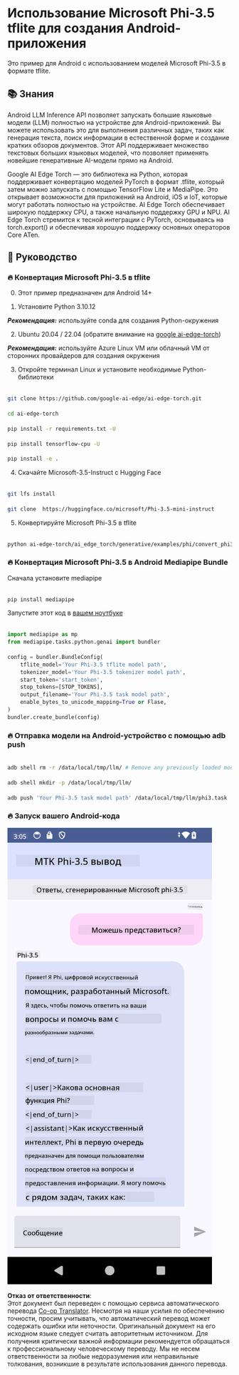 <!--
CO_OP_TRANSLATOR_METADATA:
{
  "original_hash": "c4fe7f589d179be96a5577b0b8cba6aa",
  "translation_date": "2025-07-17T02:49:34+00:00",
  "source_file": "md/02.Application/01.TextAndChat/Phi3/UsingPhi35TFLiteCreateAndroidApp.md",
  "language_code": "ru"
}
-->
# **Использование Microsoft Phi-3.5 tflite для создания Android-приложения**

Это пример для Android с использованием моделей Microsoft Phi-3.5 в формате tflite.

## **📚 Знания**

Android LLM Inference API позволяет запускать большие языковые модели (LLM) полностью на устройстве для Android-приложений. Вы можете использовать это для выполнения различных задач, таких как генерация текста, поиск информации в естественной форме и создание кратких обзоров документов. Этот API поддерживает множество текстовых больших языковых моделей, что позволяет применять новейшие генеративные AI-модели прямо на Android.

Google AI Edge Torch — это библиотека на Python, которая поддерживает конвертацию моделей PyTorch в формат .tflite, который затем можно запускать с помощью TensorFlow Lite и MediaPipe. Это открывает возможности для приложений на Android, iOS и IoT, которые могут работать полностью на устройстве. AI Edge Torch обеспечивает широкую поддержку CPU, а также начальную поддержку GPU и NPU. AI Edge Torch стремится к тесной интеграции с PyTorch, основываясь на torch.export() и обеспечивая хорошую поддержку основных операторов Core ATen.

## **🪬 Руководство**

### **🔥 Конвертация Microsoft Phi-3.5 в tflite**

0. Этот пример предназначен для Android 14+

1. Установите Python 3.10.12

***Рекомендация:*** используйте conda для создания Python-окружения

2. Ubuntu 20.04 / 22.04 (обратите внимание на [google ai-edge-torch](https://github.com/google-ai-edge/ai-edge-torch))

***Рекомендация:*** используйте Azure Linux VM или облачный VM от сторонних провайдеров для создания окружения

3. Откройте терминал Linux и установите необходимые Python-библиотеки

```bash

git clone https://github.com/google-ai-edge/ai-edge-torch.git

cd ai-edge-torch

pip install -r requirements.txt -U 

pip install tensorflow-cpu -U

pip install -e .

```

4. Скачайте Microsoft-3.5-Instruct с Hugging Face

```bash

git lfs install

git clone  https://huggingface.co/microsoft/Phi-3.5-mini-instruct

```

5. Конвертируйте Microsoft Phi-3.5 в tflite

```bash

python ai-edge-torch/ai_edge_torch/generative/examples/phi/convert_phi3_to_tflite.py --checkpoint_path  Your Microsoft Phi-3.5-mini-instruct path --tflite_path Your Microsoft Phi-3.5-mini-instruct tflite path  --prefill_seq_len 1024 --kv_cache_max_len 1280 --quantize True

```

### **🔥 Конвертация Microsoft Phi-3.5 в Android Mediapipe Bundle**

Сначала установите mediapipe

```bash

pip install mediapipe

```

Запустите этот код в [вашем ноутбуке](../../../../../../code/09.UpdateSamples/Aug/Android/convert/convert_phi.ipynb)

```python

import mediapipe as mp
from mediapipe.tasks.python.genai import bundler

config = bundler.BundleConfig(
    tflite_model='Your Phi-3.5 tflite model path',
    tokenizer_model='Your Phi-3.5 tokenizer model path',
    start_token='start_token',
    stop_tokens=[STOP_TOKENS],
    output_filename='Your Phi-3.5 task model path',
    enable_bytes_to_unicode_mapping=True or Flase,
)
bundler.create_bundle(config)

```

### **🔥 Отправка модели на Android-устройство с помощью adb push**

```bash

adb shell rm -r /data/local/tmp/llm/ # Remove any previously loaded models

adb shell mkdir -p /data/local/tmp/llm/

adb push 'Your Phi-3.5 task model path' /data/local/tmp/llm/phi3.task

```

### **🔥 Запуск вашего Android-кода**

![demo](../../../../../../translated_images/demo.06d5a4246f057d1be99ffad0cbf22f4ac0c41530774d51ff903cfaa1d3cd3c8e.ru.png)

**Отказ от ответственности**:  
Этот документ был переведен с помощью сервиса автоматического перевода [Co-op Translator](https://github.com/Azure/co-op-translator). Несмотря на наши усилия по обеспечению точности, просим учитывать, что автоматический перевод может содержать ошибки или неточности. Оригинальный документ на его исходном языке следует считать авторитетным источником. Для получения критически важной информации рекомендуется обращаться к профессиональному человеческому переводу. Мы не несем ответственности за любые недоразумения или неправильные толкования, возникшие в результате использования данного перевода.